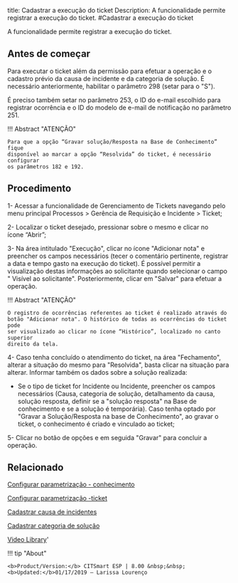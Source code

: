title: Cadastrar a execução do ticket
Description: A funcionalidade permite registrar a execução do ticket.
#Cadastrar a execução do ticket

A funcionalidade permite registrar a execução do ticket.

Antes de começar
----------------

Para executar o ticket além da permissão para efetuar a operação e o cadastro
prévio da causa de incidente e da categoria de solução. É necessário
anteriormente, habilitar o parâmetro 298 (setar para o "S").

É preciso também setar no parâmetro 253, o ID do e-mail escolhido para registrar
ocorrência e o ID do modelo de e-mail de notificação no parâmetro 251.

!!! Abstract "ATENÇÃO"

    Para que a opção “Gravar solução/Resposta na Base de Conhecimento” fique
    disponível ao marcar a opção “Resolvida” do ticket, é necessário configurar
    os parâmetros 182 e 192.


Procedimento 
-------------

1-  Acessar a funcionalidade de Gerenciamento de Tickets navegando pelo menu
    principal Processos \> Gerência de Requisição e Incidente \> Ticket;

2-  Localizar o ticket desejado, pressionar sobre o mesmo e clicar no
    ícone “Abrir”;

3-  Na área intitulado "Execução", clicar no ícone "Adicionar nota" e preencher
    os campos necessários (tecer o comentário pertinente, registrar a data e
    tempo gasto na execução do ticket). É possível permitir a visualização
    destas informações ao solicitante quando selecionar o campo " Visível ao
    solicitante". Posteriormente, clicar em "Salvar" para efetuar a operação.

!!! Abstract "ATENÇÃO"

    O registro de ocorrências referentes ao ticket é realizado através do
    botão "Adicionar nota". O histórico de todas as ocorrências do ticket pode
    ser visualizado ao clicar no ícone “Histórico”, localizado no canto superior
    direito da tela.

4-  Caso tenha concluído o atendimento do ticket, na área "Fechamento", alterar
    a situação do mesmo para "Resolvida", basta clicar na situação para alterar.
    Informar também os dados sobre a solução realizada:

   -   Se o tipo de ticket for Incidente ou Incidente, preencher os campos
       necessários (Causa, categoria de solução, detalhamento da causa, solução
       resposta, definir se a "solução resposta" na Base de conhecimento e se a
       solução é temporária). Caso tenha optado por "Gravar a Solução/Resposta
       na base de Conhecimento", ao gravar o ticket, o conhecimento é criado e
       vinculado ao ticket;

5-  Clicar no botão de opções e em seguida "Gravar" para concluir a operação.

Relacionado
-----------

[Configurar parametrização - conhecimento](/pt-br/citsmart-esp-8/platform-administration/parameters-list/configure-parametrization-knowledge.html)

[Configurar parametrização -ticket](/pt-br/citsmart-esp-8/platform-administration/parameters-list/configure-parametrization-ticket.html)

[Cadastrar causa de incidentes](/pt-br/citsmart-esp-8/processes/portfolio-and-catalog/configuration/register-cause-incidents.html)

[Cadastrar categoria de solução](/pt-br/citsmart-esp-8/processes/portfolio-and-catalog/configuration/register-solution-category.html)

<i class='fa fa-youtube-play  fa-2x' style='color:#97ce17;vertical-align: middle;'> </i> [Video Library](https://www.youtube.com/playlist?list=PLB5qK2uzf2ROn4Xs6UdH84Ujzta2iJ6Ei)'

!!! tip "About"

    <b>Product/Version:</b> CITSmart ESP | 8.00 &nbsp;&nbsp;
    <b>Updated:</b>01/17/2019 – Larissa Lourenço

